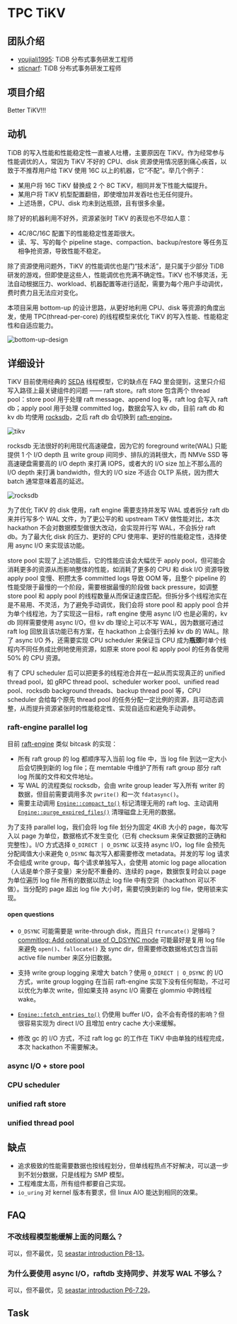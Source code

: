 # TPC TiKV

## 团队介绍

- [youjiali1995](https://github.com/youjiali1995): TiDB 分布式事务研发工程师
- [sticnarf](https://github.com/sticnarf): TiDB 分布式事务研发工程师 

## 项目介绍

Better TiKV!!!

##  动机

TiDB 的写入性能和性能稳定性一直被人吐槽，主要原因在 TiKV。作为经常参与性能调优的人，常因为 TiKV 不好的 CPU、disk 资源使用情况感到痛心疾首，以致于不推荐用户给 TiKV 使用 16C 以上的机器，它“不配”。举几个例子：

- 某用户将 16C TiKV 替换成 2 个 8C TiKV，相同并发下性能大幅提升。
- 某用户将 TiKV 机型配置翻倍，即使增加并发吞吐也无任何提升。
- 上述场景，CPU、disk 均未到达瓶颈，且有很多余量。

除了好的机器利用不好外，资源紧张时 TiKV 的表现也不尽如人意：

- 4C/8C/16C 配置下的性能稳定性差距很大。
- 读、写、写的每个 pipeline stage、compaction、backup/restore 等任务互相争抢资源，导致性能不稳定。

除了资源使用问题外，TiKV 的性能调优也是门“技术活”，是只属于少部分 TiDB 研发的游戏，但即使是这些人，性能调优也充满不确定性。TiKV 也不够灵活，无法自动根据压力、workload、机器配置等进行适配，需要为每个用户手动调优，费时费力且无法应对变化。

本项目采用 bottom-up 的设计思路，从更好地利用 CPU、disk 等资源的角度出发，使用 TPC(thread-per-core) 的线程模型来优化 TiKV 的写入性能、性能稳定性和自适应能力。

![bottom-up-design](./media/bottom-up-design.png)

## 详细设计

TiKV 目前使用经典的 [SEDA](https://en.wikipedia.org/wiki/Staged_event-driven_architecture) 线程模型，它的缺点在 FAQ 里会提到，这里只介绍写入路径上最关键组件的问题 —— raft store。raft store 包含两个 thread pool：store pool 用于处理 raft message、append log 等，raft log 会写入 raft db；apply pool 用于处理 committed log，数据会写入 kv db，目前 raft db 和 kv db 均使用 [rocksdb](https://github.com/tikv/rocksdb)，之后 raft db 会切换到 [raft-engine](https://github.com/tikv/raft-engine)。

![tikv](./media/tikv.png)

rocksdb 无法很好的利用现代高速硬盘，因为它的 foreground write(WAL) 只能提供 1 个 I/O depth 且 write group 间同步、排队的消耗很大，而 NMVe SSD 等高速硬盘需要高的 I/O depth 来打满 IOPS，或者大的 I/O size 加上不那么高的 I/O depth 来打满 bandwidth，但大的 I/O size 不适合 OLTP 系统，因为攒大 batch 通常意味着高的延迟。

![rocksdb](./media/rocksdb.png)

为了优化 TiKV 的 disk 使用，raft engine 需要支持并发写 WAL 或者拆分 raft db 来并行写多个 WAL 文件，为了更公平的和 upstream TiKV 做性能对比，本次 hackathon 不会对数据模型做很大改动，会实现并行写 WAL，不会拆分 raft db。为了最大化 disk 的压力、更好的 CPU 使用率、更好的性能稳定性，选择使用 async I/O 来实现该功能。

store pool 实现了上述功能后，它的性能应该会大幅优于 apply pool，但可能会消耗更多的资源从而影响整体的性能，如消耗了更多的 CPU 和 disk I/O 资源导致 apply pool 变慢、积攒太多 committed logs 导致 OOM 等，且整个 pipeline 的性能受限于最慢的一个阶段，需要根据最慢的阶段做 back pressure，如调整 store pool 和 apply pool 的线程数量从而保证速度匹配。但拆分多个线程池实在是不易用、不灵活，为了避免手动调优，我们会将 store pool 和 apply pool 合并为单个线程池，为了实现这一目标，raft engine 使用 async I/O 也是必需的，kv db 同样需要使用 async I/O，但 kv db 理论上可以不写 WAL，因为数据可通过 raft log 回放且该功能已有方案，在 hackathon 上会强行去掉 kv db 的 WAL。除了 async I/O 外，还需要实现 CPU scheduler 来保证当 CPU 成为**瓶颈**时单个线程内不同任务成比例地使用资源，如原来 store pool 和 apply pool 的任务各使用 50% 的 CPU 资源。

有了 CPU scheduler 后可以把更多的线程池合并在一起从而实现真正的 unified thread pool，如 gRPC thread pool、scheduler worker pool、unified read pool、rocksdb background threads、backup thread pool 等，CPU scheduler 会给每个原先 thread pool 的任务分配一定比例的资源，且可动态调整，从而提升资源紧张时的性能稳定性、实现自适应和避免手动调参。

### raft-engine parallel log

目前 [raft-engine](https://github.com/tikv/raft-engine/commit/dce6c225bec148146749780dc4debcffb373990a) 类似 bitcask 的实现：

- 所有 raft group 的 log 都顺序写入当前 log file 中，当 log file 到达一定大小后会切换到新的 log file；在 memtable 中维护了所有 raft group 部分 raft log 所属的文件和文件地址。
- 写 WAL 的流程类似 rocksdb，会由 write group leader 写入所有 writer 的数据，但目前需要调用多次 `pwrite()` 和一次 `fdatasync()`。
- 需要主动调用 [`Engine::compact_to()`](https://github.com/tikv/raft-engine/blob/dce6c225bec148146749780dc4debcffb373990a/src/engine.rs#L254) 标记清理无用的 raft log、主动调用 [`Engine::purge_expired_files()`](https://github.com/tikv/raft-engine/blob/dce6c225bec148146749780dc4debcffb373990a/src/engine.rs#L208) 清理磁盘上无用的数据。

为了支持 parallel log，我们会将 log file 划分为固定 4KiB 大小的 page，每次写入以 page 为单位，数据格式不发生变化（已有 checksum 来保证数据的正确和完整性）。I/O 方式选择 `O_DIRECT | O_DSYNC` 以支持 async I/O，log file 会预先分配阈值大小来避免 `O_DSYNC` 每次写入都需要修改 metadata。并发的写 log 请求不会组成 write group，每个请求单独写入，会使用 atomic log page allocation（人话是单个原子变量）来分配不重叠的、连续的 page，数据恢复时会以 page 为单位遍历 log file 所有的数据以防止 log file 中有空洞（hackathon 可以不做）。当分配的 page 超出 log file 大小时，需要切换到新的 log file，使用锁来实现。 

####  open questions

- `O_DSYNC` 可能需要是 write-through disk，而且只 `ftruncate()` 足够吗？[commitlog: Add optional use of O_DSYNC mode](https://github.com/scylladb/scylla/commit/1e37e1d40c78cb3c86ff5ce33d3a58dce5670b1f#diff-58f71059b7c89ad959d4d27d9e921026bb0a2fd5c8d74773423df48139d9c69dR1267-R1269) 可能最好是复用 log file 来避免 `open()`、`fallocate()` 及 sync dir，但需要修改数据格式包含当前 active file number 来区分旧数据。

- 支持 write group logging 来增大 batch？使用 `O_DIRECT | O_DSYNC` 的 I/O 方式，write group logging 在当前 raft-engine 实现下没有任何帮助，不过可以优化为单次 write，但如果支持 async I/O 需要在 glommio 中跨线程 wake。

- [`Engine::fetch_entries_to()`](https://github.com/tikv/raft-engine/blob/dce6c225bec148146749780dc4debcffb373990a/src/engine.rs#L215) 仍使用 buffer I/O，会不会有奇怪的影响？但很容易实现为 direct I/O 且增加 entry cache 大小来缓解。

- 修改 gc 的 I/O 方式，不过 raft log gc 的工作在 TiKV 中由单独的线程完成，本次 hackathon 不需要解决。

### async I/O + store pool

### CPU scheduler

### unified raft store

### unified thread pool

## 缺点

- 追求极致的性能需要数据也按线程划分，但单线程热点不好解决，可以退一步到不划分数据，只是线程为 SMP 模型。 
- 工程难度太高，所有组件都要自己实现。
- `io_uring` 对 kernel 版本有要求，但 linux AIO 能达到相同的效果。

## FAQ

### 不改线程模型能缓解上面的问题么？

可以，但不最优，见 [seastar introduction P8-13](https://docs.google.com/presentation/d/1akbSXhToFicZe_h8hKLfXKerZzUfLpYEWawg96_FI7M/edit?n=seastar#slide=id.g106bde28062_0_55)。

### 为什么要使用 async I/O，raftdb 支持同步、并发写 WAL 不够么？

可以，但不最优，见 [seastar introduction P6-7,29](https://docs.google.com/presentation/d/1akbSXhToFicZe_h8hKLfXKerZzUfLpYEWawg96_FI7M/edit?n=seastar#slide=id.g106bde28062_0_43)。

## Task

